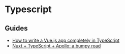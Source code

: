# Typescript

## Guides

- [How to write a Vue.js app completely in TypeScript](https://blog.logrocket.com/how-to-write-a-vue-js-app-completely-in-typescript/)
- [Nuxt + TypeScript + Apollo: a bumpy road](https://www.codegram.com/blog/nuxt-typescript-apollo-a-bumpy-road/)
